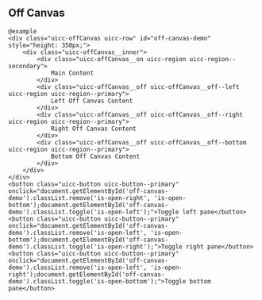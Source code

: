 ## Off Canvas

    @example
    <div class="uicc-offCanvas uicc-row" id="off-canvas-demo" style="height: 350px;">
        <div class="uicc-offCanvas__inner">
            <div class="uicc-offCanvas__on uicc-region uicc-region--secondary">
                Main Content
            </div>
            <div class="uicc-offCanvas__off uicc-offCanvas__off--left uicc-region uicc-region--primary">
                Left Off Canvas Content
            </div>
            <div class="uicc-offCanvas__off uicc-offCanvas__off--right uicc-region uicc-region--primary">
                Right Off Canvas Content
            </div>
            <div class="uicc-offCanvas__off uicc-offCanvas__off--bottom uicc-region uicc-region--primary">
                Bottom Off Canvas Content
            </div>
        </div>
    </div>
    <button class="uicc-button uicc-button--primary" onclick="document.getElementById('off-canvas-demo').classList.remove('is-open-right', 'is-open-bottom');document.getElementById('off-canvas-demo').classList.toggle('is-open-left');">Toggle left pane</button>
    <button class="uicc-button uicc-button--primary" onclick="document.getElementById('off-canvas-demo').classList.remove('is-open-left', 'is-open-bottom');document.getElementById('off-canvas-demo').classList.toggle('is-open-right');">Toggle right pane</button>
    <button class="uicc-button uicc-button--primary" onclick="document.getElementById('off-canvas-demo').classList.remove('is-open-left', 'is-open-right');document.getElementById('off-canvas-demo').classList.toggle('is-open-bottom');">Toggle bottom pane</button>
